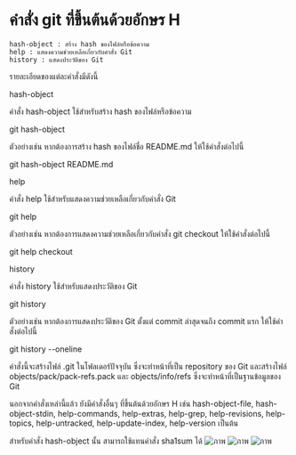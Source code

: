 # คำสั่ง git ที่ขึ้นต้นด้วยอักษร H

    hash-object : สร้าง hash ของไฟล์หรือข้อความ
    help : แสดงความช่วยเหลือเกี่ยวกับคำสั่ง Git
    history : แสดงประวัติของ Git
   

รายละเอียดของแต่ละคำสั่งมีดังนี้

hash-object

คำสั่ง hash-object ใช้สำหรับสร้าง hash ของไฟล์หรือข้อความ

git hash-object <file>

ตัวอย่างเช่น หากต้องการสร้าง hash ของไฟล์ชื่อ README.md ให้ใช้คำสั่งต่อไปนี้

git hash-object README.md

help

คำสั่ง help ใช้สำหรับแสดงความช่วยเหลือเกี่ยวกับคำสั่ง Git

git help <command>

ตัวอย่างเช่น หากต้องการแสดงความช่วยเหลือเกี่ยวกับคำสั่ง git checkout ให้ใช้คำสั่งต่อไปนี้

git help checkout

history

คำสั่ง history ใช้สำหรับแสดงประวัติของ Git

git history

ตัวอย่างเช่น หากต้องการแสดงประวัติของ Git ตั้งแต่ commit ล่าสุดจนถึง commit แรก ให้ใช้คำสั่งต่อไปนี้

git history --oneline


คำสั่งนี้จะสร้างไฟล์ .git ในโฟลเดอร์ปัจจุบัน ซึ่งจะทำหน้าที่เป็น repository ของ Git และสร้างไฟล์ objects/pack/pack-refs.pack และ objects/info/refs ซึ่งจะทำหน้าที่เป็นฐานข้อมูลของ Git

นอกจากคำสั่งเหล่านี้แล้ว ยังมีคำสั่งอื่นๆ ที่ขึ้นต้นด้วยอักษร H เช่น hash-object-file, hash-object-stdin, help-commands, help-extras, help-grep, help-revisions, help-topics, help-untracked, help-update-index, help-version เป็นต้น

สำหรับคำสั่ง hash-object นั้น สามารถใช้แทนคำสั่ง sha1sum ได้
![ภาพ](https://github.com/AnchisaPhetnoi/Git_A-Z_Mission_65030289/assets/144197034/f33087f4-1c0d-47a7-b86d-d3555432a430)
![ภาพ](https://github.com/AnchisaPhetnoi/Git_A-Z_Mission_65030289/assets/144197034/f89a84b6-6b58-4be0-9d55-4f8ca91c627e)
![ภาพ](https://github.com/AnchisaPhetnoi/Git_A-Z_Mission_65030289/assets/144197034/918e50ae-8707-4742-b8ef-db15fd95cc6e)



